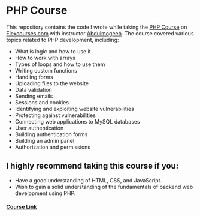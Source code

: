 # PHP Course
This repository contains the code I wrote while taking the [PHP Course](https://www.flexcourses.com/courses/php-intensive) on [Flexcourses.com](Flexcourses.com)
with instructor [Abdulmogeeb](https://twitter.com/Abdulmogeeb).
The course covered various topics related to PHP development, including:
- What is logic and how to use it
- How to work with arrays
- Types of loops and how to use them
- Writing custom functions
- Handling forms
- Uploading files to the website
- Data validation
- Sending emails
- Sessions and cookies
- Identifying and exploiting website vulnerabilities
- Protecting against vulnerabilities
- Connecting web applications to MySQL databases
- User authentication
- Building authentication forms
- Building an admin panel
- Authorization and permissions

## I highly recommend taking this course if you:

- Have a good understanding of HTML, CSS, and JavaScript.
- Wish to gain a solid understanding of the fundamentals of backend web development using PHP.

#### [Course Link](https://www.flexcourses.com/courses/php-intensive)
